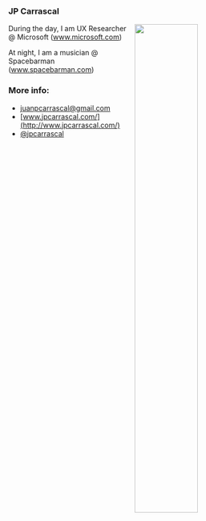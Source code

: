 ### JP Carrascal

<img width="50%" align="right" src="https://github-readme-stats.vercel.app/api?username=jpcarrascal&show_icons=true&theme=vue&hide_title=true&count_private=true" />

During the day, I am UX Researcher @ Microsoft (www.microsoft.com)

At night, I am a musician @ Spacebarman (www.spacebarman.com)

### More info:
* [juanpcarrascal@gmail.com](mailto:hantsy@gmail.com)
* [www.jpcarrascal.com/](http://www.jpcarrascal.com/)
* [@jpcarrascal](https://twitter.com/jpcarrascal)


<!--
**jpcarrascal/jpcarrascal** is a ✨ _special_ ✨ repository because its `README.md` (this file) appears on your GitHub profile.

Here are some ideas to get you started:

- 🔭 I’m currently working on ...
- 🌱 I’m currently learning ...
- 👯 I’m looking to collaborate on ...
- 🤔 I’m looking for help with ...
- 💬 Ask me about ...
- 📫 How to reach me: ...
- 😄 Pronouns: ...
- ⚡ Fun fact: ...
-->
